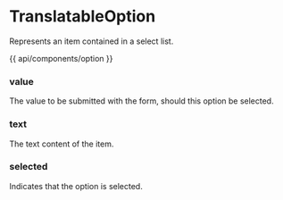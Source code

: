 <!-- ======================================================================
--- Search engine
title:          TranslatableOption
keywords:       translatable, option, item, select
description:    TranslatableOption for selection lists.
--- Menu system
order:          40
text:           TranslatableOption
hidden:         false
umbel:          false
--- Page properties
id:             
document:       
layout:         layout-2-left
$-left:         #side-menu
searchable:     true
--- Side menu
side-menu-root:     /api
side-menu-header:   API
side-menu-top:      
side-menu-depth:    2
======================================================================= -->

# TranslatableOption

Represents an item contained in a select list.

{{ api/components/option }}

### value

The value to be submitted with the form, should this option be selected.

### text

The text content of the item.

### selected

Indicates that the option is selected.
